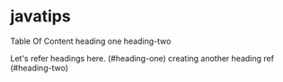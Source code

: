 # javatips


Table Of Content
heading one
heading-two


  
  
Let's refer headings here. (#heading-one)
creating another heading ref (#heading-two)
